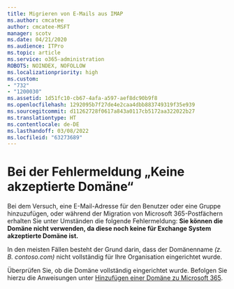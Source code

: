 ```yaml
---
title: Migrieren von E-Mails aus IMAP
ms.author: cmcatee
author: cmcatee-MSFT
manager: scotv
ms.date: 04/21/2020
ms.audience: ITPro
ms.topic: article
ms.service: o365-administration
ROBOTS: NOINDEX, NOFOLLOW
ms.localizationpriority: high
ms.custom:
- "732"
- "1200030"
ms.assetid: 1d51fc10-cb67-4afa-a597-aef8dc90b9f8
ms.openlocfilehash: 1292095b7f27de4e2caa4dbb883749319f35e939
ms.sourcegitcommit: d11262728f0617a843a0117cb5172aa322022b27
ms.translationtype: HT
ms.contentlocale: de-DE
ms.lasthandoff: 03/08/2022
ms.locfileid: "63273689"
---
```

# <a name="when-you-get-a-not-an-accepted-domain-error"></a>Bei der Fehlermeldung „Keine akzeptierte Domäne“

Bei dem Versuch, eine E-Mail-Adresse für den Benutzer oder eine Gruppe hinzuzufügen, oder während der Migration von Microsoft 365-Postfächern erhalten Sie unter Umständen die folgende Fehlermeldung: **Sie können die Domäne nicht verwenden, da diese noch keine für Exchange System akzeptierte Domäne ist.**
  
In den meisten Fällen besteht der Grund darin, dass der Domänenname *(z. B. contoso.com)* nicht vollständig für Ihre Organisation eingerichtet wurde.
  
Überprüfen Sie, ob die Domäne vollständig eingerichtet wurde. Befolgen Sie hierzu die Anweisungen unter [Hinzufügen einer Domäne zu Microsoft 365](https://docs.microsoft.com/microsoft-365/admin/setup/add-domain).
  